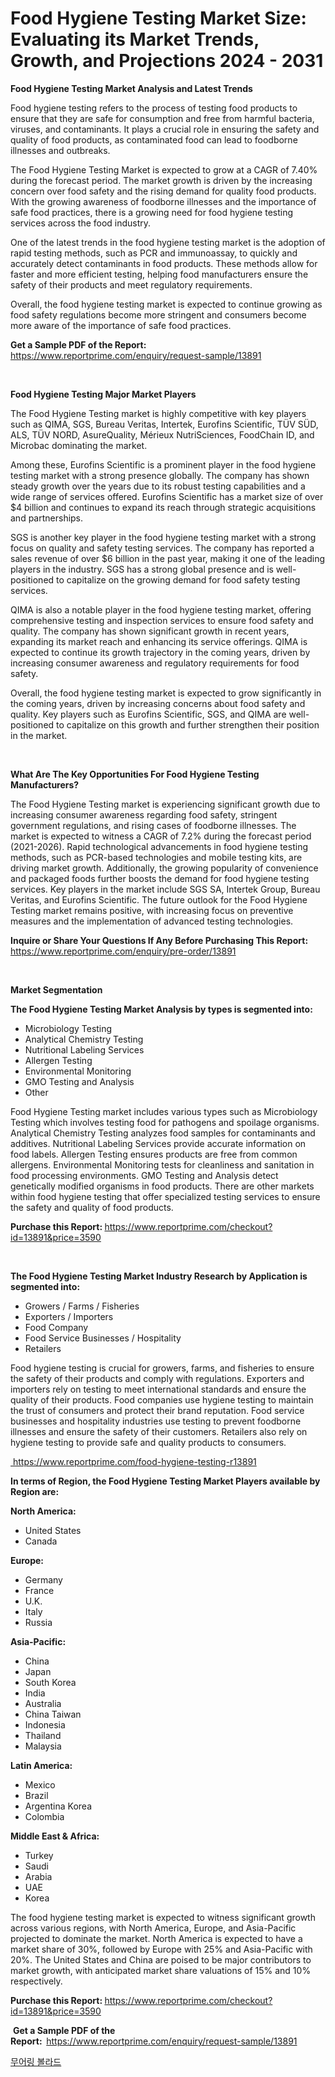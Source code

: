 <p><h1>Food Hygiene Testing Market Size: Evaluating its Market Trends, Growth, and Projections 2024 - 2031</h1></p><p><strong>Food Hygiene Testing Market Analysis and Latest Trends</strong></p>
<p><p>Food hygiene testing refers to the process of testing food products to ensure that they are safe for consumption and free from harmful bacteria, viruses, and contaminants. It plays a crucial role in ensuring the safety and quality of food products, as contaminated food can lead to foodborne illnesses and outbreaks.</p><p>The Food Hygiene Testing Market is expected to grow at a CAGR of 7.40% during the forecast period. The market growth is driven by the increasing concern over food safety and the rising demand for quality food products. With the growing awareness of foodborne illnesses and the importance of safe food practices, there is a growing need for food hygiene testing services across the food industry.</p><p>One of the latest trends in the food hygiene testing market is the adoption of rapid testing methods, such as PCR and immunoassay, to quickly and accurately detect contaminants in food products. These methods allow for faster and more efficient testing, helping food manufacturers ensure the safety of their products and meet regulatory requirements.</p><p>Overall, the food hygiene testing market is expected to continue growing as food safety regulations become more stringent and consumers become more aware of the importance of safe food practices.</p></p>
<p><strong>Get a Sample PDF of the Report:&nbsp;</strong> <a href="https://www.reportprime.com/enquiry/request-sample/13891">https://www.reportprime.com/enquiry/request-sample/13891</a></p>
<p>&nbsp;</p>
<p><strong>Food Hygiene Testing Major Market Players</strong></p>
<p><p>The Food Hygiene Testing market is highly competitive with key players such as QIMA, SGS, Bureau Veritas, Intertek, Eurofins Scientific, TÜV SÜD, ALS, TÜV NORD, AsureQuality, Mérieux NutriSciences, FoodChain ID, and Microbac dominating the market.</p><p>Among these, Eurofins Scientific is a prominent player in the food hygiene testing market with a strong presence globally. The company has shown steady growth over the years due to its robust testing capabilities and a wide range of services offered. Eurofins Scientific has a market size of over $4 billion and continues to expand its reach through strategic acquisitions and partnerships.</p><p>SGS is another key player in the food hygiene testing market with a strong focus on quality and safety testing services. The company has reported a sales revenue of over $6 billion in the past year, making it one of the leading players in the industry. SGS has a strong global presence and is well-positioned to capitalize on the growing demand for food safety testing services.</p><p>QIMA is also a notable player in the food hygiene testing market, offering comprehensive testing and inspection services to ensure food safety and quality. The company has shown significant growth in recent years, expanding its market reach and enhancing its service offerings. QIMA is expected to continue its growth trajectory in the coming years, driven by increasing consumer awareness and regulatory requirements for food safety.</p><p>Overall, the food hygiene testing market is expected to grow significantly in the coming years, driven by increasing concerns about food safety and quality. Key players such as Eurofins Scientific, SGS, and QIMA are well-positioned to capitalize on this growth and further strengthen their position in the market.</p></p>
<p>&nbsp;</p>
<p><strong>What Are The Key Opportunities For Food Hygiene Testing Manufacturers?</strong></p>
<p><p>The Food Hygiene Testing market is experiencing significant growth due to increasing consumer awareness regarding food safety, stringent government regulations, and rising cases of foodborne illnesses. The market is expected to witness a CAGR of 7.2% during the forecast period (2021-2026). Rapid technological advancements in food hygiene testing methods, such as PCR-based technologies and mobile testing kits, are driving market growth. Additionally, the growing popularity of convenience and packaged foods further boosts the demand for food hygiene testing services. Key players in the market include SGS SA, Intertek Group, Bureau Veritas, and Eurofins Scientific. The future outlook for the Food Hygiene Testing market remains positive, with increasing focus on preventive measures and the implementation of advanced testing technologies.</p></p>
<p><strong>Inquire or Share Your Questions If Any Before Purchasing This Report:</strong> <a href="https://www.reportprime.com/enquiry/pre-order/13891">https://www.reportprime.com/enquiry/pre-order/13891</a></p>
<p>&nbsp;</p>
<p><strong>Market Segmentation</strong></p>
<p><strong>The Food Hygiene Testing Market Analysis by types is segmented into:</strong></p>
<p><ul><li>Microbiology Testing</li><li>Analytical Chemistry Testing</li><li>Nutritional Labeling Services</li><li>Allergen Testing</li><li>Environmental Monitoring</li><li>GMO Testing and Analysis</li><li>Other</li></ul></p>
<p><p>Food Hygiene Testing market includes various types such as Microbiology Testing which involves testing food for pathogens and spoilage organisms. Analytical Chemistry Testing analyzes food samples for contaminants and additives. Nutritional Labeling Services provide accurate information on food labels. Allergen Testing ensures products are free from common allergens. Environmental Monitoring tests for cleanliness and sanitation in food processing environments. GMO Testing and Analysis detect genetically modified organisms in food products. There are other markets within food hygiene testing that offer specialized testing services to ensure the safety and quality of food products.</p></p>
<p><strong>Purchase this Report:&nbsp;</strong><a href="https://www.reportprime.com/checkout?id=13891&price=3590">https://www.reportprime.com/checkout?id=13891&price=3590</a></p>
<p>&nbsp;</p>
<p><strong>The Food Hygiene Testing Market Industry Research by Application is segmented into:</strong></p>
<p><ul><li>Growers / Farms / Fisheries</li><li>Exporters / Importers</li><li>Food Company</li><li>Food Service Businesses / Hospitality</li><li>Retailers</li></ul></p>
<p><p>Food hygiene testing is crucial for growers, farms, and fisheries to ensure the safety of their products and comply with regulations. Exporters and importers rely on testing to meet international standards and ensure the quality of their products. Food companies use hygiene testing to maintain the trust of consumers and protect their brand reputation. Food service businesses and hospitality industries use testing to prevent foodborne illnesses and ensure the safety of their customers. Retailers also rely on hygiene testing to provide safe and quality products to consumers.</p></p>
<p><a href="https://www.reportprime.com/food-hygiene-testing-r13891">&nbsp;https://www.reportprime.com/food-hygiene-testing-r13891</a></p>
<p><strong>In terms of Region, the Food Hygiene Testing Market Players available by Region are:</strong></p>
<p>
    <p> <strong> North America: </strong>
        <ul>
            <li>United States</li>
            <li>Canada</li>
        </ul>
        </p> 
    <p> <strong> Europe: </strong>
        <ul>
            <li>Germany</li>
            <li>France</li>
            <li>U.K.</li>
            <li>Italy</li>
            <li>Russia</li>
        </ul>
        </p> 
    <p> <strong> Asia-Pacific: </strong>
        <ul>
            <li>China</li>
            <li>Japan</li>
            <li>South Korea</li>
            <li>India</li>
            <li>Australia</li>
            <li>China Taiwan</li>
            <li>Indonesia</li>
            <li>Thailand</li>
            <li>Malaysia</li>
        </ul>
        </p> 
    <p> <strong> Latin America: </strong>
        <ul>
            <li>Mexico</li>
            <li>Brazil</li>
            <li>Argentina Korea</li>
            <li>Colombia</li>
        </ul>
        </p> 
    <p> <strong> Middle East & Africa: </strong>
        <ul>
            <li>Turkey</li>
            <li>Saudi</li>
            <li>Arabia</li>
            <li>UAE</li>
            <li>Korea</li>
        </ul>
    </p>
    </p>
<p><p>The food hygiene testing market is expected to witness significant growth across various regions, with North America, Europe, and Asia-Pacific projected to dominate the market. North America is expected to have a market share of 30%, followed by Europe with 25% and Asia-Pacific with 20%. The United States and China are poised to be major contributors to market growth, with anticipated market share valuations of 15% and 10% respectively.</p></p>
<p><strong>Purchase this Report: </strong><a href="https://www.reportprime.com/checkout?id=13891&price=3590">https://www.reportprime.com/checkout?id=13891&price=3590</a></p>
<p>&nbsp;<strong>Get a Sample PDF of the Report:&nbsp;&nbsp;</strong><a href="https://www.reportprime.com/enquiry/request-sample/13891">https://www.reportprime.com/enquiry/request-sample/13891</a></p>
<p><strong></strong></p>
<p><p><a href="https://github.com/lzrvbyqzftro57/Market-Research-Report-List-2/blob/main/265038975055.md">무어링 볼라드</a></p></p>